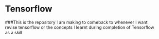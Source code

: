 # Tensorflow
###This is the repository I am making to comeback to whenever I want revise tensorflow or the concepts I learnt during completion of Tensorflow as a skill
